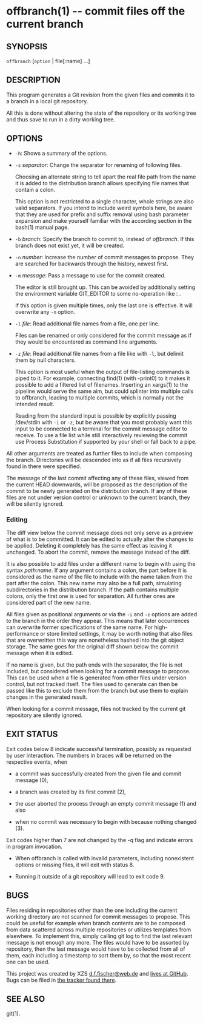 offbranch(1) -- commit files off the current branch
===================================================

## SYNOPSIS

`offbranch` [`option` | file[:name] ...]


## DESCRIPTION

This program generates a Git revision from the given files and commits it to a branch in a local git repository.

All this is done without altering the state of the repository or its working tree and thus save to run in a dirty working tree.


## OPTIONS

  - `-h`:
    Shows a summary of the options.

  - `-s` _separator_:
    Change the separator for renaming of following files.

    Choosing an alternate string to tell apart the real file path from the name it is added to the distribution branch allows specifying file names that contain a colon.

    This option is not restricted to a single character, whole strings are also valid separators. If you intend to include weird symbols here, be aware that they are used for prefix and suffix removal using bash parameter expansion and make yourself familiar with the according section in the bash(1) manual page.

  - `-b` _branch_:
    Specify the branch to commit to, instead of _offbranch_. If this branch does not exist yet, it will be created.

  - `-n` _number_:
    Increase the number of commit messages to propose. They are searched for backwards through the history, newest first.

  - `-m` _message_:
    Pass a message to use for the commit created.

    The editor is still brought up. This can be avoided by additionally setting the environment variable GIT_EDITOR to some no-operation like : .

    If this option is given multiple times, only the last one is effective. It will overwrite any `-n` option.

  - `-l` _file_:
    Read additional file names from a file, one per line.

    Files can be renamed or only considered for the commit message as if they would be encountered as command line arguments.

  - `-z` _file_:
    Read additional file names from a file like with `-l`, but delimit them by null characters.

    This option is most useful when the output of file-listing commands is piped to it. For example, connecting find(1) (with -print0) to it makes it possible to add a filtered list of filenames. Inserting an xargs(1) to the pipeline would serve the same aim, but could splinter into multiple calls to offbranch, leading to multiple commits, which is normally not the intended result.

    Reading from the standard input is possible by explicitly passing /dev/stdin with `-i` or `-z`, but be aware that you most probably want this input to be connected to a terminal for the commit message editor to receive. To use a file list while still interactively reviewing the commit use Process Substitution if supported by your shell or fall back to a pipe.

All other arguments are treated as further files to include when composing the branch. Directories will be descended into as if all files recursively found in there were specified.

The message of the last commit affecting any of these files, viewed from the current HEAD downwards, will be proposed as the description of the commit to be newly generated on the distribution branch. If any of these files are not under version control or unknown to the current branch, they will be silently ignored.


### Editing

The diff view below the commit message does not only serve as a preview of what is to be committed. It can be edited to actually alter the changes to be applied. Deleting it completely has the same effect as leaving it unchanged. To abort the commit, remove the message instead of the diff.

It is also possible to add files under a different name to begin with using the syntax _path:name_. If any argument contains a colon, the part before it is considered as the name of the file to include with the name taken from the part after the colon. This new name may also be a full path, simulating subdirectories in the distribution branch. If the path contains multiple colons, only the first one is used for separation. All further ones are considered part of the new name.

All files given as positional arguments or via the `-i` and `-z` options are added to the branch in the order they appear. This means that later occurrences can overwrite former specifications of the same name. For high-performance or store limited settings, it may be worth noting that also files that are overwritten this way are nonetheless hashed into the git object storage. The same goes for the original diff shown below the commit message when it is edited.

If no name is given, but the path ends with the separator, the file is not included, but considered when looking for a commit message to propose. This can be used when a file is generated from other files under version control, but not tracked itself. The files used to generate can then be passed like this to exclude them from the branch but use them to explain changes in the generated result.

When looking for a commit message, files not tracked by the current git repository are silently ignored.


## EXIT STATUS

Exit codes below 8 indicate successful termination, possibly as requested by user interaction. The numbers in braces will be returned on the respective events, when

  - a commit was successfully created from the given file and commit message (0),

  - a branch was created by its first commit (2),

  - the user aborted the process through an empty commit message (1) and also

  - when no commit was necessary to begin with because nothing changed (3).

Exit codes higher than 7 are not changed by the -q flag and indicate errors in program invocation.

  - When offbranch is called with invalid parameters, including nonexistent options or missing files, it will exit with status 8.

  - Running it outside of a git repository will lead to exit code 9.


## BUGS

Files residing in repositories other than the one including the current working directory are not scanned for commit messages to propose. This could be useful for example when branch contents are to be composed from data scattered across multiple repositories or utilizes templates from elsewhere. To implement this, simply calling git log to find the last relevant message is not enough any more. The files would have to be assorted by repository, then the last message would have to be collected from all of them, each including a timestamp to sort them by, so that the most recent one can be used.

This project was created by XZS <d.f.fischer@web.de> and [lives at GitHub](http://github.com/dffischer/pkgrepotools). Bugs can be filed in [the tracker found there](http://github.com/dffischer/pkgrepotools/issues).


## SEE ALSO

git(1).
